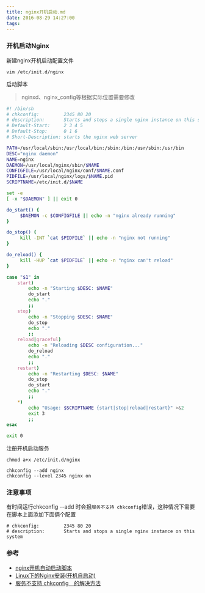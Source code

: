 ```yaml
---
title: nginx开机启动.md
date: 2016-08-29 14:27:00
tags: 
---
```

### 开机启动Nginx
新建nginx开机启动配置文件
```
vim /etc/init.d/nginx
```

启动脚本
> nginxd、nginx_config等根据实际位置需要修改

``` bash
#! /bin/sh
# chkconfig:         2345 80 20
# description:       Starts and stops a single nginx instance on this system
# Default-Start:     2 3 4 5
# Default-Stop:      0 1 6
# Short-Description: starts the nginx web server

PATH=/usr/local/sbin:/usr/local/bin:/sbin:/bin:/usr/sbin:/usr/bin
DESC="nginx daemon"
NAME=nginx
DAEMON=/usr/local/nginx/sbin/$NAME
CONFIGFILE=/usr/local/nginx/conf/$NAME.conf
PIDFILE=/usr/local/nginx/logs/$NAME.pid
SCRIPTNAME=/etc/init.d/$NAME

set -e
[ -x "$DAEMON" ] || exit 0

do_start() {
     $DAEMON -c $CONFIGFILE || echo -n "nginx already running"
}

do_stop() {
     kill -INT `cat $PIDFILE` || echo -n "nginx not running"
}

do_reload() {
     kill -HUP `cat $PIDFILE` || echo -n "nginx can't reload"
}

case "$1" in
    start)
        echo -n "Starting $DESC: $NAME"
        do_start
        echo "."
        ;;
    stop)
        echo -n "Stopping $DESC: $NAME"
        do_stop
        echo "."
        ;;
    reload|graceful)
        echo -n "Reloading $DESC configuration..."
        do_reload
        echo "."
        ;;
    restart)
        echo -n "Restarting $DESC: $NAME"
        do_stop
        do_start
        echo "."
        ;;
    *)
        echo "Usage: $SCRIPTNAME {start|stop|reload|restart}" >&2
        exit 3
        ;;
esac

exit 0
```

注册开机启动服务
```
chmod a+x /etc/init.d/nginx

chkconfig --add nginx
chkconfig --level 2345 nginx on
```

### 注意事项
有时间运行chkconfig --add 时会报`服务不支持 chkconfig`错误，这种情况下需要在脚本上面添加下面俩个配置
```
# chkconfig:         2345 80 20
# description:       Starts and stops a single nginx instance on this system
```

### 参考
- [nginx开机自动启动脚本](http://blog.csdn.net/gebitan505/article/details/17606735)
- [Linux下的Nginx安装(开机自启动)](http://www.cnblogs.com/meteoric_cry/archive/2011/01/27/1945882.html) 
- [服务不支持 chkconfig　的解决方法](http://blog.csdn.net/blueman2012/article/details/6706572)
